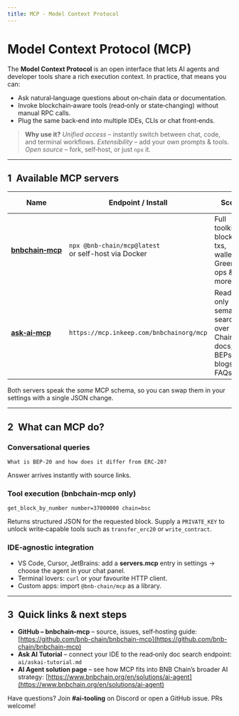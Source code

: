 ```yaml
---
title: MCP - Model Context Protocol
---
```


# Model Context Protocol (MCP)

The **Model Context Protocol** is an open interface that lets AI agents and developer tools share a rich execution context. In practice, that means you can:

* Ask natural‑language questions about on‑chain data or documentation.
* Invoke blockchain‑aware tools (read‑only or state‑changing) without manual RPC calls.
* Plug the same back‑end into multiple IDEs, CLIs or chat front‑ends.

> **Why use it?**
> *Unified access* – instantly switch between chat, code, and terminal workflows.
> *Extensibility* – add your own prompts & tools.
> *Open source* – fork, self‑host, or just `npx` it.

---

## 1 Available MCP servers

| Name                                                          | Endpoint / Install                                      | Scope                                                             | Typical usage                                                       |
| ------------------------------------------------------------- | ------------------------------------------------------- | ----------------------------------------------------------------- | ------------------------------------------------------------------- |
| [**bnbchain‑mcp**](https://github.com/bnb-chain/bnbchain-mcp) | `npx @bnb-chain/mcp@latest`<br/>or self-host via Docker | Full toolkit: blocks, txs, wallets, Greenfield ops & more         | Build, test, or automate on-chain actions from your IDE or scripts. |
| [**ask‑ai‑mcp**](ai/askai-tutorial.md)                        | `https://mcp.inkeep.com/bnbchainorg/mcp`                | Read-only semantic search over BNB Chain docs, BEPs, blogs & FAQs | Quick answers in chat panes or command palettes.                    |

Both servers speak the *same* MCP schema, so you can swap them in your settings with a single JSON change.

---

## 2 What can MCP do?

### Conversational queries

```text
What is BEP‑20 and how does it differ from ERC‑20?
```

Answer arrives instantly with source links.

### Tool execution (bnbchain‑mcp only)

```text
get_block_by_number number=37000000 chain=bsc
```

Returns structured JSON for the requested block. Supply a `PRIVATE_KEY` to unlock write‑capable tools such as `transfer_erc20` or `write_contract`.

### IDE‑agnostic integration

* VS Code, Cursor, JetBrains: add a **servers.mcp** entry in settings → choose the agent in your chat panel.
* Terminal lovers: `curl` or your favourite HTTP client.
* Custom apps: import `@bnb-chain/mcp` as a library.

---

## 3 Quick links & next steps

* **GitHub – bnbchain‑mcp** – source, issues, self‑hosting guide: [https://github.com/bnb-chain/bnbchain-mcp](https://github.com/bnb-chain/bnbchain-mcp)
* **Ask AI Tutorial** – connect your IDE to the read‑only doc search endpoint: `ai/askai-tutorial.md`
* **AI Agent solution page** – see how MCP fits into BNB Chain’s broader AI strategy: [https://www.bnbchain.org/en/solutions/ai-agent](https://www.bnbchain.org/en/solutions/ai-agent)

Have questions? Join **#ai‑tooling** on Discord or open a GitHub issue. PRs welcome!
